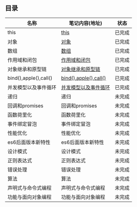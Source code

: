 ## 目录
名称 | 笔记内容(地址) | 状态
--- | --- | --- 
this |[this](https://github.com/terry-ice/blog/blob/master/javascript%E8%BF%9B%E9%98%B6/this.md) | 已完成
对象 |[对象](https://github.com/terry-ice/blog/blob/master/javascript%E8%BF%9B%E9%98%B6/object.md) | 已完成
数组 |[数组](https://github.com/terry-ice/blog/blob/master/javascript%E8%BF%9B%E9%98%B6/array.md) | 已完成
作用域和闭包 |[作用域和闭包](https://github.com/terry-ice/blog/blob/master/javascript%E8%BF%9B%E9%98%B6/%E4%BD%9C%E7%94%A8%E5%9F%9F%E5%92%8C%E9%97%AD%E5%8C%85.md) | 已完成
对象继承和原型链 |[对象继承和原型链](https://github.com/terry-ice/blog/blob/master/javascript%E8%BF%9B%E9%98%B6/%E5%AF%B9%E8%B1%A1%E5%92%8C%E5%8E%9F%E5%9E%8B%E9%93%BE.md) | 已完成
bind(),apple(),call() | [bind(),apple(),call()](https://github.com/terry-ice/blog/blob/master/javascript%E8%BF%9B%E9%98%B6/%E6%B7%B1%E5%85%A5%E7%90%86%E8%A7%A3%20call%EF%BC%8Capply%20%E5%92%8C%20bind.md) | 已完成
并发模型以及事件循环 | [并发模型以及事件循环](https://github.com/terry-ice/blog/blob/master/javascript%E8%BF%9B%E9%98%B6/EventLoop.md) | 已完成
递归 |递归 | 未完成
回调和promises |回调和promises | 未完成
函数荷里化 |函数荷里化 | 未完成
事件绑定冒泡 |事件绑定冒泡 | 未完成
性能优化|性能优化 | 未完成
es6后面版本新特性 | es6后面版本新特性 | 未完成
设计模式 | 设计模式 | 未完成
正则表达式 | 正则表达式 | 未完成
错误处理 | 错误处理 | 未完成
算法 | 算法 | 未完成
声明式与命令式编程 | 声明式与命令式编程 | 未完成
功能与面向对象编程 | 功能与面向对象编程 | 未完成

